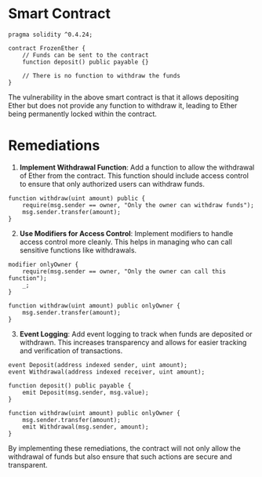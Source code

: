 # Smart Contract

```solidity
pragma solidity ^0.4.24;

contract FrozenEther {
    // Funds can be sent to the contract
    function deposit() public payable {}

    // There is no function to withdraw the funds
}
```

The vulnerability in the above smart contract is that it allows depositing Ether but does not provide any function to withdraw it, leading to Ether being permanently locked within the contract.

# Remediations

1. **Implement Withdrawal Function**: Add a function to allow the withdrawal of Ether from the contract. This function should include access control to ensure that only authorized users can withdraw funds.

```solidity
function withdraw(uint amount) public {
    require(msg.sender == owner, "Only the owner can withdraw funds");
    msg.sender.transfer(amount);
}
```

2. **Use Modifiers for Access Control**: Implement modifiers to handle access control more cleanly. This helps in managing who can call sensitive functions like withdrawals.

```solidity
modifier onlyOwner {
    require(msg.sender == owner, "Only the owner can call this function");
    _;
}

function withdraw(uint amount) public onlyOwner {
    msg.sender.transfer(amount);
}
```

3. **Event Logging**: Add event logging to track when funds are deposited or withdrawn. This increases transparency and allows for easier tracking and verification of transactions.

```solidity
event Deposit(address indexed sender, uint amount);
event Withdrawal(address indexed receiver, uint amount);

function deposit() public payable {
    emit Deposit(msg.sender, msg.value);
}

function withdraw(uint amount) public onlyOwner {
    msg.sender.transfer(amount);
    emit Withdrawal(msg.sender, amount);
}
```

By implementing these remediations, the contract will not only allow the withdrawal of funds but also ensure that such actions are secure and transparent.